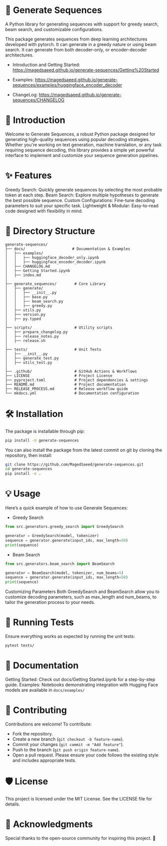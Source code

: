 # 🔢 Generate Sequences
A Python library for generating sequences with support for greedy search, beam search, and customizable configurations.

This package generates sequences from deep learning architectures developed with pytorch. It can generate in a greedy nature or using beam search. It can generate from both decoder-only, or encoder-decoder architectures.


- Introduction and Getting Started: <https://magedsaeed.github.io/generate-sequences/Getting%20Started>

- Examples: <https://magedsaeed.github.io/generate-sequences/examples/huggingface_encoder_decoder>

- ChangeLog: <https://magedsaeed.github.io/generate-sequences/CHANGELOG>


# 🚀 Introduction
Welcome to Generate Sequences, a robust Python package designed for generating high-quality sequences using popular decoding strategies. Whether you're working on text generation, machine translation, or any task requiring sequence decoding, this library provides a simple yet powerful interface to implement and customize your sequence generation pipelines.

# ✨ Features
Greedy Search: Quickly generate sequences by selecting the most probable token at each step.
Beam Search: Explore multiple hypotheses to generate the best possible sequence.
Custom Configurations: Fine-tune decoding parameters to suit your specific task.
Lightweight & Modular: Easy-to-read code designed with flexibility in mind.

# 📂 Directory Structure

```plaintext
generate-sequences/
├── docs/                     # Documentation & Examples
│   ├── examples/
│   │   ├── huggingface_decoder_only.ipynb
│   │   ├── huggingface_encoder_decoder.ipynb
│   ├── CHANGELOG.md
│   ├── Getting Started.ipynb
│   ├── index.md
│
├── generate_sequences/        # Core Library
│   ├── generate/
│   │   ├── __init__.py
│   │   ├── base.py
│   │   ├── beam_search.py
│   │   ├── greedy.py
│   ├── utils.py
│   ├── version.py
│   ├── py.typed
│
├── scripts/                   # Utility scripts
│   ├── prepare_changelog.py
│   ├── release_notes.py
│   ├── release.sh
│
├── tests/                     # Unit Tests
│   ├── __init__.py
│   ├── generate_test.py
│   ├── utils_test.py
│
├── .github/                   # GitHub Actions & Workflows
├── LICENSE                    # Project License
├── pyproject.toml             # Project dependencies & settings
├── README.md                  # Project documentation
├── RELEASE_PROCESS.md         # Release workflow guide
└── mkdocs.yml                 # Documentation configuration
```

# 🛠️ Installation

The package is installable through pip:

```bash
pip install -U generate-sequences
```

You can also install the package from the latest commit on git by cloning the repository, then install:

```bash
git clone https://github.com/MagedSaeed/generate-sequences.git
cd generate-sequences
pip install -e .
```
# 💡 Usage
Here’s a quick example of how to use Generate Sequences:

- Greedy Search

```python
from src.generators.greedy_search import GreedySearch

generator = GreedySearch(model, tokenizer)
sequence = generator.generate(input_ids, max_length=50)
print(sequence)
```
- Beam Search

```python
from src.generators.beam_search import BeamSearch

generator = BeamSearch(model, tokenizer, num_beams=5)
sequence = generator.generate(input_ids, max_length=50)
print(sequence)
```
Customizing Parameters
Both GreedySearch and BeamSearch allow you to customize decoding parameters, such as max_length and num_beams, to tailor the generation process to your needs.

# 🧪 Running Tests
Ensure everything works as expected by running the unit tests:

```bash
pytest tests/
```

# 📖 Documentation
Getting Started: Check out docs/Getting Started.ipynb for a step-by-step guide.
Examples: Notebooks demonstrating integration with Hugging Face models are available in `docs/examples/`

# 🤝 Contributing
Contributions are welcome! To contribute:

- Fork the repository.
- Create a new branch (`git checkout -b feature-name`).
- Commit your changes (`git commit -m "Add feature"`).
- Push to the branch (`git push origin feature-name`).
- Open a pull request.
Please ensure your code follows the existing style and includes appropriate tests.

# 🛡️ License
This project is licensed under the MIT License. See the LICENSE file for details.

# 🌟 Acknowledgments
Special thanks to the open-source community for inspiring this project. 🙌